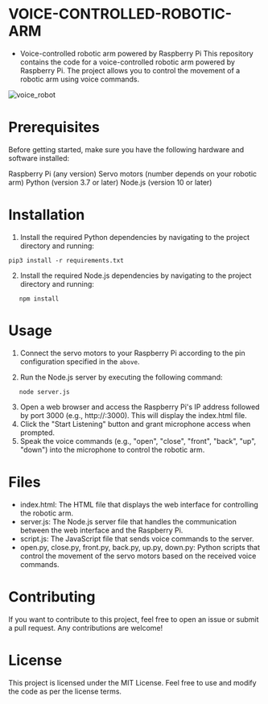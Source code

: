 # VOICE-CONTROLLED-ROBOTIC-ARM
 - Voice-controlled robotic arm powered by Raspberry Pi 
This repository contains the code for a voice-controlled robotic arm powered by Raspberry Pi. The project allows you to control the movement of a robotic arm using voice commands.

![voice_robot](https://github.com/dashyesai/VOICE-CONTROLLED-ROBOTIC-ARM/assets/122713553/f1cfddd3-b8f8-4a55-bebc-ccbfe2c92f3f)



# Prerequisites
Before getting started, make sure you have the following hardware and software installed:

Raspberry Pi (any version)
Servo motors (number depends on your robotic arm)
Python (version 3.7 or later)
Node.js (version 10 or later)

# Installation
1. Install the required Python dependencies by navigating to the project directory and running:
```
pip3 install -r requirements.txt
```
2. Install the required Node.js dependencies by navigating to the project directory and running:
```
   npm install
```

# Usage
1. Connect the servo motors to your Raspberry Pi according to the pin configuration specified in the `above`.

2. Run the Node.js server by executing the following command:
```
   node server.js
```  
3. Open a web browser and access the Raspberry Pi's IP address followed by port 3000 (e.g., http://<raspberry-pi-ip>:3000). This will display the index.html file.
4. Click the "Start Listening" button and grant microphone access when prompted.
5. Speak the voice commands (e.g., "open", "close", "front", "back", "up", "down") into the microphone to control the robotic arm.

# Files
 - index.html: The HTML file that displays the web interface for controlling the robotic arm.
 - server.js: The Node.js server file that handles the communication between the web interface and the Raspberry Pi.
 - script.js: The JavaScript file that sends voice commands to the server.
 - open.py, close.py, front.py, back.py, up.py, down.py: Python scripts that control the movement of the servo motors based on the received voice commands.

# Contributing
If you want to contribute to this project, feel free to open an issue or submit a pull request. Any contributions are welcome!

# License
This project is licensed under the MIT License. Feel free to use and modify the code as per the license terms.
